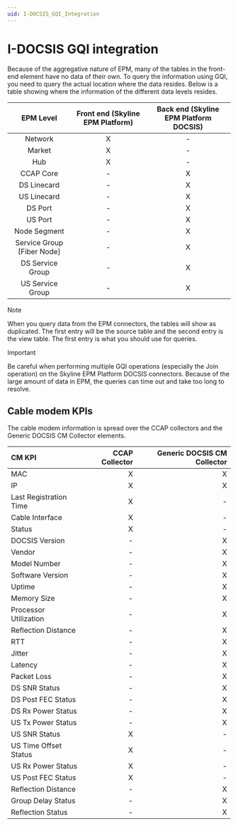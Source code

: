 ```yaml
---
uid: I-DOCSIS_GQI_Integration
---
```


# I-DOCSIS GQI integration

Because of the aggregative nature of EPM, many of the tables in the front-end element have no data of their own. To query the information using GQI, you need to query the actual location where the data resides. Below is a table showing where the information of the different data levels resides.

| EPM Level | Front end (Skyline EPM Platform) | Back end (Skyline EPM Platform DOCSIS) |
| :---: | :---: | :---: |
| Network | X | - |
| Market | X | - |
| Hub | X | - |
| CCAP Core | - | X |
| DS Linecard | - | X |
| US Linecard | - | X |
| DS Port | - | X |
| US Port | - | X |
| Node Segment | - | X |
| Service Group [Fiber Node] | - | X |
| DS Service Group | - | X |
| US Service Group | - | X |

> [!NOTE]
> When you query data from the EPM connectors, the tables will show as duplicated. The first entry will be the source table and the second entry is the view table. The first entry is what you should use for queries.

> [!IMPORTANT]
> Be careful when performing multiple GQI operations (especially the Join operation) on the Skyline EPM Platform DOCSIS connectors. Because of the large amount of data in EPM, the queries can time out and take too long to resolve.

## Cable modem KPIs

The cable modem information is spread over the CCAP collectors and the Generic DOCSIS CM Collector elements.

| CM KPI | CCAP Collector | Generic DOCSIS CM Collector |
| :--- | ---: | ---: |
| MAC | X | X |
| IP | X | X |
| Last Registration Time | X | - |
| Cable Interface | X | - |
| Status | X | - |
| DOCSIS Version | - | X |
| Vendor | - | X |
| Model Number | - | X |
| Software Version | - | X |
| Uptime | - | X |
| Memory Size | - | X |
| Processor Utilization | - | X |
| Reflection Distance | - | X |
| RTT | - | X |
| Jitter | - | X |
| Latency | - | X |
| Packet Loss | - | X |
| DS SNR Status | - | X |
| DS Post FEC Status | - | X |
| DS Rx Power Status | - | X |
| US Tx Power Status | - | X |
| US SNR Status | X | - |
| US Time Offset Status | X | - |
| US Rx Power Status | X | - |
| US Post FEC Status | X | - |
| Reflection Distance | - | X |
| Group Delay Status | - | X |
| Reflection Status | - | X |
